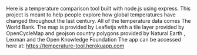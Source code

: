 Here is a temperature comparison tool built with node.js using express. This project is meant to help people explore how global temperatures have changed throughout the last century. All of the temperature data comes The World Bank.	The map is provided by Leafletjs with a tile layer provided by OpenCycleMap and geojson country polygons provided by Natural Earth , Lexman and the Open Knowledge Foundation 
The app can be accessed here at: https://temperature-tool.herokuapp.com
